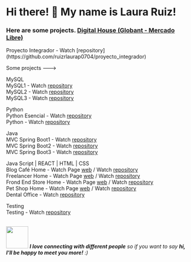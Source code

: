 ### 
<h1> Hi there! 👋 My name is Laura Ruiz!</h1>
<h3> Here are some projects. <a href="https://www.digitalhouse.com/ar/acciones/certified-tech-developer">Digital House (Globant - Mercado Libre)</a></h3>
Proyecto Integrador - Watch [repository] (https://github.com/ruizrlaurap0704/proyecto_integrador)<br>
 
Some projects ---> 

MySQL <br>
  MySQL1 - Watch [repository](https://github.com/ruizrlaurap0704/ConsultasMySQL) <br>
  MySQL2 - Watch [repository](https://github.com/ruizrlaurap0704/ConsultasMySQL2) <br>
  MySQL3 - Watch [repository](https://github.com/ruizrlaurap0704/ConsultasMySQL3) <br>
  
Python <br>
  Python Esencial - Watch [repository](https://github.com/ruizrlaurap0704/Python_Esencial) <br>
  Python - Watch [repository](https://github.com/ruizrlaurap0704/Python_Charles_Severance) <br>

Java <br>
  MVC Spring Boot1 - Watch [repository](https://github.com/ruizrlaurap0704/java_MVC_SpringBoot1) <br>
  MVC Spring Boot2 - Watch [repository](https://github.com/ruizrlaurap0704/java_MVC_SpringBoot2) <br>
  MVC Spring Boot3 - Watch [repository](https://github.com/ruizrlaurap0704/Java_MVC_SpringBoot3) <br>

Java Script | REACT | HTML | CSS <br>
   Blog Café Home - Watch Page [web](https://blogdecaferuizrlaurap7.netlify.app/index.html) / Watch [repository](https://github.com/ruizrlaurap0704/blogdecafe) <br>
   Freelancer Home - Watch Page [web](https://juanylaufreelancers.netlify.app/) / Watch [repository](https://github.com/ruizrlaurap0704/Freelancer) <br>
   Frond End Store Home - Watch Page [web](https://fronendstorejuanylau.netlify.app/) / Watch [repository](https://github.com/ruizrlaurap0704/FrontEndStoreInicio) <br>
   Pet Shop Home - Watch Page [web](https://petshoplauyjuan.netlify.app/) / Watch [repository](https://github.com/ruizrlaurap0704/PetShopMobile)<br>
   Dental Office - Watch [repository](https://github.com/ruizrlaurap0704/Evaluacion_Final_Laura_Ruiz)
  
Testing <br>
  Testing - Watch [repository](https://github.com/ruizrlaurap0704/Testing) <br>

## 
<img src="https://media.giphy.com/media/LnQjpWaON8nhr21vNW/giphy.gif" width="60"> <em><b>I love connecting with different people</b> so if you want to say <b>hi, I'll be happy to meet you more!</b> :)</em>
